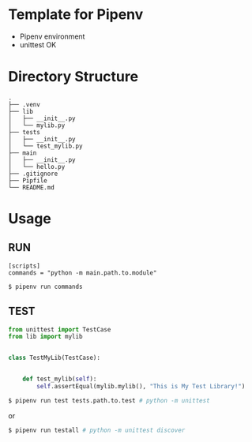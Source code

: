 # Template for Pipenv

- Pipenv environment
- unittest OK

# Directory Structure
```
.
├── .venv
├── lib
│   ├── __init__.py
│   └── mylib.py
├── tests
│   ├── __init__.py
│   └── test_mylib.py
├── main
│   ├── __init__.py
│   └── hello.py
├── .gitignore
├── Pipfile
└── README.md
```

# Usage

## RUN
```pipfile
[scripts]
commands = "python -m main.path.to.module"
```
```bash
$ pipenv run commands
```

## TEST
```py
from unittest import TestCase
from lib import mylib


class TestMyLib(TestCase):


    def test_mylib(self):
        self.assertEqual(mylib.mylib(), "This is My Test Library!")
```
```bash
$ pipenv run test tests.path.to.test # python -m unittest
```
or
```bash
$ pipenv run testall # python -m unittest discover
```
